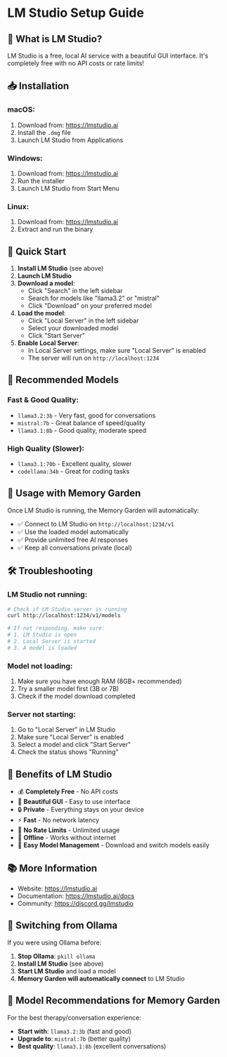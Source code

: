 # LM Studio Setup Guide

## 🌱 **What is LM Studio?**
LM Studio is a free, local AI service with a beautiful GUI interface. It's completely free with no API costs or rate limits!

## 📥 **Installation**

### **macOS:**
1. Download from: https://lmstudio.ai
2. Install the `.dmg` file
3. Launch LM Studio from Applications

### **Windows:**
1. Download from: https://lmstudio.ai
2. Run the installer
3. Launch LM Studio from Start Menu

### **Linux:**
1. Download from: https://lmstudio.ai
2. Extract and run the binary

## 🚀 **Quick Start**

1. **Install LM Studio** (see above)
2. **Launch LM Studio**
3. **Download a model**:
   - Click "Search" in the left sidebar
   - Search for models like "llama3.2" or "mistral"
   - Click "Download" on your preferred model
4. **Load the model**:
   - Click "Local Server" in the left sidebar
   - Select your downloaded model
   - Click "Start Server"
5. **Enable Local Server**:
   - In Local Server settings, make sure "Local Server" is enabled
   - The server will run on `http://localhost:1234`

## 🎯 **Recommended Models**

### **Fast & Good Quality:**
- `llama3.2:3b` - Very fast, good for conversations
- `mistral:7b` - Great balance of speed/quality
- `llama3.1:8b` - Good quality, moderate speed

### **High Quality (Slower):**
- `llama3.1:70b` - Excellent quality, slower
- `codellama:34b` - Great for coding tasks

## 🔧 **Usage with Memory Garden**

Once LM Studio is running, the Memory Garden will automatically:
- ✅ Connect to LM Studio on `http://localhost:1234/v1`
- ✅ Use the loaded model automatically
- ✅ Provide unlimited free AI responses
- ✅ Keep all conversations private (local)

## 🛠 **Troubleshooting**

### **LM Studio not running:**
```bash
# Check if LM Studio server is running
curl http://localhost:1234/v1/models

# If not responding, make sure:
# 1. LM Studio is open
# 2. Local Server is started
# 3. A model is loaded
```

### **Model not loading:**
1. Make sure you have enough RAM (8GB+ recommended)
2. Try a smaller model first (3B or 7B)
3. Check if the model download completed

### **Server not starting:**
1. Go to "Local Server" in LM Studio
2. Make sure "Local Server" is enabled
3. Select a model and click "Start Server"
4. Check the status shows "Running"

## 🌟 **Benefits of LM Studio**

- 💰 **Completely Free** - No API costs
- 🎨 **Beautiful GUI** - Easy to use interface
- 🔒 **Private** - Everything stays on your device
- ⚡ **Fast** - No network latency
- 🚫 **No Rate Limits** - Unlimited usage
- 🎯 **Offline** - Works without internet
- 🔧 **Easy Model Management** - Download and switch models easily

## 📚 **More Information**

- Website: https://lmstudio.ai
- Documentation: https://lmstudio.ai/docs
- Community: https://discord.gg/lmstudio

## 🔄 **Switching from Ollama**

If you were using Ollama before:
1. **Stop Ollama**: `pkill ollama`
2. **Install LM Studio** (see above)
3. **Start LM Studio** and load a model
4. **Memory Garden will automatically connect** to LM Studio

## 🎯 **Model Recommendations for Memory Garden**

For the best therapy/conversation experience:
- **Start with**: `llama3.2:3b` (fast and good)
- **Upgrade to**: `mistral:7b` (better quality)
- **Best quality**: `llama3.1:8b` (excellent conversations) 